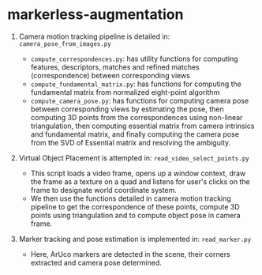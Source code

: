 # markerless-augmentation

1. Camera motion tracking pipeline is detailed in: `camera_pose_from_images.py`
    * `compute_correspondences.py`: has utility functions for computing features, descriptors, matches and refined matches (correspondence) between corresponding views
    * `compute_fundamental_matrix.py`: has functions for computing the fundamental matrix from normalized eight-point algorithm
    * `compute_camera_pose.py`: has functions for computing camera pose between corresponding views by estimating the pose, then computing 3D points from the correspondences using non-linear triangulation, then computing essential matrix from camera intrinsics and fundamental matrix, and finally computing the camera pose from the SVD of Essential matrix and resolving the ambiguity.

2. Virtual Object Placement is attempted in: `read_video_select_points.py`
    * This script loads a video frame, opens up a window context, draw the frame as a texture on a quad and listens for user's clicks on the frame to designate world coordinate system.
    * We then use the functions detailed in camera motion tracking pipeline to get the correspondence of these points, compute 3D points using triangulation and to compute object pose in camera frame.

3. Marker tracking and pose estimation is implemented in: `read_marker.py`
    * Here, ArUco markers are detected in the scene, their corners extracted and camera pose determined.
